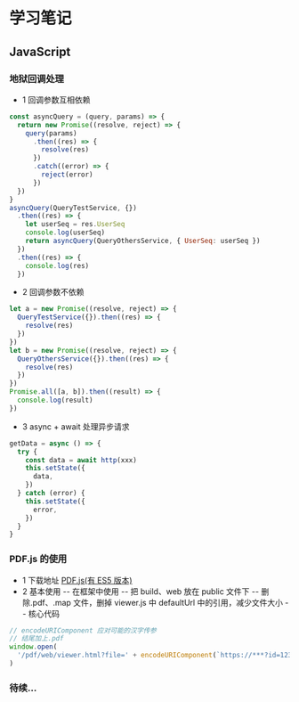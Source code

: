 # 学习笔记

## JavaScript

### 地狱回调处理

- 1 回调参数互相依赖

```javascript
const asyncQuery = (query, params) => {
  return new Promise((resolve, reject) => {
    query(params)
      .then((res) => {
        resolve(res)
      })
      .catch((error) => {
        reject(error)
      })
  })
}
asyncQuery(QueryTestService, {})
  .then((res) => {
    let userSeq = res.UserSeq
    console.log(userSeq)
    return asyncQuery(QueryOthersService, { UserSeq: userSeq })
  })
  .then((res) => {
    console.log(res)
  })
```

- 2 回调参数不依赖

```javascript
let a = new Promise((resolve, reject) => {
  QueryTestService({}).then((res) => {
    resolve(res)
  })
})
let b = new Promise((resolve, reject) => {
  QueryOthersService({}).then((res) => {
    resolve(res)
  })
})
Promise.all([a, b]).then((result) => {
  console.log(result)
})
```

- 3 async + await 处理异步请求

```javascript
getData = async () => {
  try {
    const data = await http(xxx)
    this.setState({
      data,
    })
  } catch (error) {
    this.setState({
      error,
    })
  }
}
```

### PDF.js 的使用

- 1 下载地址
  [PDF.js(有 ES5 版本)](http://mozilla.github.io/pdf.js/getting_started/#download)
- 2 基本使用
  -- 在框架中使用
  -- 把 build、web 放在 public 文件下
  -- 删除.pdf、.map 文件，删掉 viewer.js 中 defaultUrl 中的引用，减少文件大小
  -- 核心代码

```javascript
// encodeURIComponent 应对可能的汉字传参
// 结尾加上.pdf
window.open(
  '/pdf/web/viewer.html?file=' + encodeURIComponent(`https://***?id=123&.pdf`)
)
```

### 待续...
